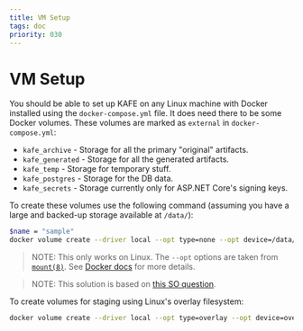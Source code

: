 ```yaml
---
title: VM Setup
tags: doc
priority: 030
---
```


# VM Setup

You should be able to set up KAFE on any Linux machine with Docker installed using the `docker-compose.yml` file.
It does need there to be some Docker volumes. These volumes are marked as `external` in `docker-compose.yml`:

- `kafe_archive` - Storage for all the primary "original" artifacts.
- `kafe_generated` - Storage for all the generated artifacts.
- `kafe_temp` - Storage for temporary stuff.
- `kafe_postgres` - Storage for the DB data.
- `kafe_secrets` - Storage currently only for ASP.NET Core's signing keys.

To create these volumes use the following command (assuming you have a large and backed-up storage available at `/data/`):

```bash
$name = "sample"
docker volume create --driver local --opt type=none --opt device=/data/kafe/$name --opt o=bind kafe_$name
```

> NOTE: This only works on Linux. The `--opt` options are taken from [`mount(8)`](https://man7.org/linux/man-pages/man8/mount.8.html). See [Docker docs](https://docs.docker.com/engine/reference/commandline/volume_create/#opt) for more details.

> NOTE: This solution is based on [this SO question](https://stackoverflow.com/questions/39496564/docker-volume-custom-mount-point).

To create volumes for staging using Linux's overlay filesystem:

```bash
docker volume create --driver local --opt type=overlay --opt device=overlay --opt o=lowerdir=/data/kafe/temp,upperdir=/data/kafe-stage/upper-temp,workdir=/data/kafe-stage/work-temp kafe_staging_temp
```
